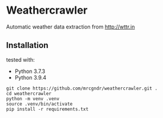 # Weathercrawler

Automatic weather data extraction from http://wttr.in

## Installation

tested with:
  * Python 3.7.3
  * Python 3.9.4

````
git clone https://github.com/mrcgndr/weathercrawler.git .
cd weathercrawler
python -m venv .venv
source .venv/bin/activate
pip install -r requirements.txt
````
